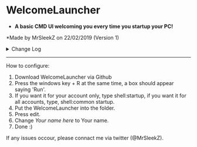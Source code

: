 # WelcomeLauncher
* **A basic CMD UI welcoming you every time you startup your PC!**

*Made by MrSleekZ on 22/02/2019 (Version 1)

<details>
<summary>Change Log</summary>


Version 1.4,

Fixed code,

Added a UI,

Fixed Dates,

Added WelcomeLauncher to GitHub.
</details>

------------------------------
How to configure:
1. Download WelcomeLauncher via Github
2. Press the windows key + R at the same time, a box should appear saying 'Run'.
3. If you want it for your account only, type shell:startup, if you want it for all accounts, type, shell:common startup.
4. Put the WelcomeLauncher into the folder.
5. Press edit.
6. Change *Your name here* to Your name.
7. Done :)

If any issues occour, please connact me via twitter (@MrSleekZ).
